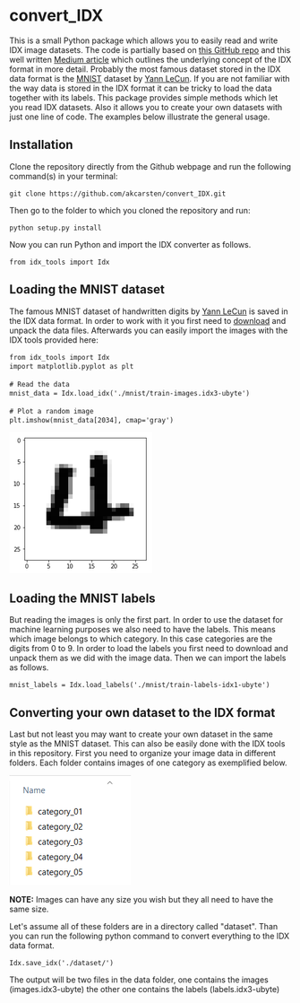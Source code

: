 # convert_IDX

This is a small Python package which allows you to easily read and write IDX image datasets. The code is partially based on [this GitHub repo](https://github.com/gskielian/JPG-PNG-to-MNIST-NN-Format) and this well written [Medium article](https://medium.com/@mannasiladittya/converting-mnist-data-in-idx-format-to-python-numpy-array-5cb9126f99f1) which outlines the underlying concept of the IDX format in more detail.
Probably the most famous dataset stored in the IDX data format is the [MNIST]((http://yann.lecun.com/exdb/mnist/)) dataset by [Yann LeCun](http://yann.lecun.com/). If you are not familiar with the way data is stored in the IDX format it can be tricky to load the data together with its labels. This package provides simple methods which let you read IDX datasets. Also it allows you to create your own datasets with just one line of code. The examples below illustrate the general usage.

## Installation

Clone the repository directly from the Github webpage and run the following command(s) in your terminal:

```
git clone https://github.com/akcarsten/convert_IDX.git
```

Then go to the folder to which you cloned the repository and run:

```
python setup.py install
```

Now you can run Python and import the IDX converter as follows.

```
from idx_tools import Idx
```

## Loading the MNIST dataset

The famous MNIST dataset of handwritten digits by [Yann LeCun](http://yann.lecun.com/) is saved in the IDX data format.
In order to work with it you first need to [download](http://yann.lecun.com/exdb/mnist/) and unpack the data files. Afterwards you can easily import the images with the IDX tools provided here:

```
from idx_tools import Idx
import matplotlib.pyplot as plt

# Read the data
mnist_data = Idx.load_idx('./mnist/train-images.idx3-ubyte')

# Plot a random image
plt.imshow(mnist_data[2034], cmap='gray')
```
![random digit](./images/first_image.png)

## Loading the MNIST labels

But reading the images is only the first part. In order to use the dataset for machine learning purposes we also need to have the labels. This means which image belongs to which category. In this case categories are the digits from 0 to 9.
In order to load the labels you first need to download and unpack them as we did with the image data. Then we can import the labels as follows.

```
mnist_labels = Idx.load_labels('./mnist/train-labels-idx1-ubyte')
```

## Converting your own dataset to the IDX format

Last but not least you may want to create your own dataset in the same style as the MNIST dataset. This can also be easily done with the IDX tools in this repository.
First you need to organize your image data in different folders. Each folder contains images of one category as exemplified below.

![random digit](./images/folder_structure.png)

**NOTE:** Images can have any size you wish but they all need to have the same size.

Let's assume all of these folders are in a directory called "dataset". Than you can run the following python command to convert everything to the IDX data format.

```
Idx.save_idx('./dataset/')
```
The output will be two files in the data folder, one contains the images (images.idx3-ubyte) the other one contains the labels (labels.idx3-ubyte)
